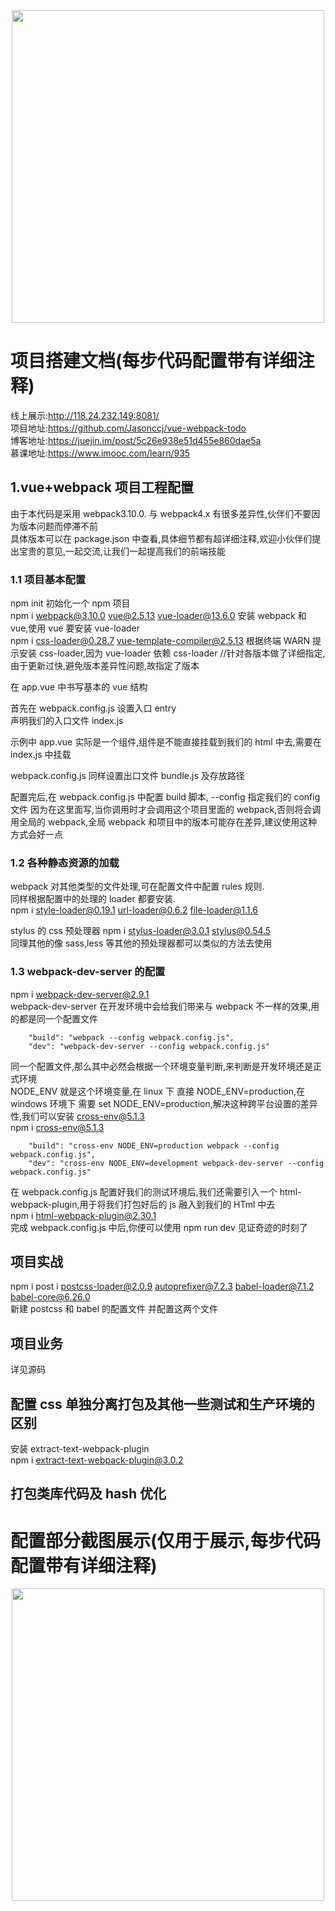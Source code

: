 <div align="center  ">
    <img src="https://jasonccj-1258779086.cos.ap-beijing.myqcloud.com/img/GitHub/vue-webpack-todo/vue%2Bwebpack.png" width="500px" />
</div>

# 项目搭建文档(每步代码配置带有详细注释)

线上展示:http://118.24.232.149:8081/  
项目地址:https://github.com/Jasonccj/vue-webpack-todo  
博客地址:https://juejin.im/post/5c26e938e51d455e860dae5a  
慕课地址:https://www.imooc.com/learn/935

## 1.vue+webpack 项目工程配置

由于本代码是采用 webpack3.10.0. 与 webpack4.x 有很多差异性,伙伴们不要因为版本问题而停滞不前  
具体版本可以在 package.json 中查看,具体细节都有超详细注释,欢迎小伙伴们提出宝贵的意见,一起交流,让我们一起提高我们的前端技能

### 1.1 项目基本配置

npm init 初始化一个 npm 项目  
npm i webpack@3.10.0 vue@2.5.13 vue-loader@13.6.0 安装 webpack 和 vue,使用 vue 要安装 vue-loader  
npm i css-loader@0.28.7 vue-template-compiler@2.5.13 根据终端 WARN 提示安装 css-loader,因为 vue-loader 依赖 css-loader
//针对各版本做了详细指定,由于更新过快,避免版本差异性问题,故指定了版本

在 app.vue 中书写基本的 vue 结构

首先在 webpack.config.js 设置入口 entry  
声明我们的入口文件 index.js

示例中 app.vue 实际是一个组件,组件是不能直接挂载到我们的 html 中去,需要在 index.js 中挂载

webpack.config.js 同样设置出口文件 bundle.js 及存放路径

配置完后,在 webpack.config.js 中配置 build 脚本, --config 指定我们的 config 文件 因为在这里面写,当你调用时才会调用这个项目里面的 webpack,否则将会调用全局的 webpack,全局 webpack 和项目中的版本可能存在差异,建议使用这种方式会好一点

### 1.2 各种静态资源的加载

webpack 对其他类型的文件处理,可在配置文件中配置 rules 规则.  
同样根据配置中的处理的 loader 都要安装.  
npm i style-loader@0.19.1 url-loader@0.6.2 file-loader@1.1.6

stylus 的 css 预处理器 npm i stylus-loader@3.0.1 stylus@0.54.5  
同理其他的像 sass,less 等其他的预处理器都可以类似的方法去使用

### 1.3 webpack-dev-server 的配置

npm i webpack-dev-server@2.9.1  
webpack-dev-server 在开发环境中会给我们带来与 webpack 不一样的效果,用的都是同一个配置文件

```
    "build": "webpack --config webpack.config.js",
    "dev": "webpack-dev-server --config webpack.config.js"
```

同一个配置文件,那么其中必然会根据一个环境变量判断,来判断是开发环境还是正式环境  
NODE_ENV 就是这个环境变量,在 linux 下 直接 NODE_ENV=production,在 windows 环境下 需要 set NODE_ENV=production,解决这种跨平台设置的差异性,我们可以安装 cross-env@5.1.3  
npm i cross-env@5.1.3

```
    "build": "cross-env NODE_ENV=production webpack --config webpack.config.js",
    "dev": "cross-env NODE_ENV=development webpack-dev-server --config webpack.config.js"
```

在 webpack.config.js 配置好我们的测试环境后,我们还需要引入一个 html-webpack-plugin,用于将我们打包好后的 js 融入到我们的 HTml 中去  
npm i html-webpack-plugin@2.30.1  
完成 webpack.config.js 中后,你便可以使用 npm run dev 见证奇迹的时刻了

## 项目实战

npm i post i postcss-loader@2.0.9 autoprefixer@7.2.3 babel-loader@7.1.2 babel-core@6.26.0  
新建 postcss 和 babel 的配置文件 并配置这两个文件

## 项目业务

详见源码

## 配置 css 单独分离打包及其他一些测试和生产环境的区别

安装 extract-text-webpack-plugin  
npm i extract-text-webpack-plugin@3.0.2

## 打包类库代码及 hash 优化

# 配置部分截图展示(仅用于展示,每步代码配置带有详细注释)

<div align="center  ">
    <img src="https://jasonccj-1258779086.cos.ap-beijing.myqcloud.com/img/GitHub/vue-webpack-todo/xiangxi.png" width="500px" />
</div>
